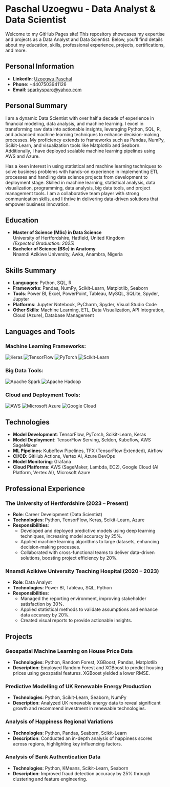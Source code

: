 # Paschal Uzoegwu - Data Analyst & Data Scientist

Welcome to my GitHub Pages site! This repository showcases my expertise and projects as a Data Analyst and Data Scientist. Below, you'll find details about my education, skills, professional experience, projects, certifications, and more.

## Personal Information
- **LinkedIn**: [Uzoegwu Paschal](https://www.linkedin.com/in/uzoegwu-paschal-data-scientist)
- **Phone**: +4407503941126
- **Email**: sparkysparo@yahoo.com

## Personal Summary
I am a dynamic Data Scientist with over half a decade of experience in financial modeling, data analysis, and machine learning. I excel in transforming raw data into actionable insights, leveraging Python, SQL, R, and advanced machine learning techniques to enhance decision-making processes. My proficiency extends to frameworks such as Pandas, NumPy, Scikit-Learn, and visualization tools like Matplotlib and Seaborn. Additionally, I have deployed scalable machine learning pipelines using AWS and Azure.

Has a keen interest in using statistical and machine learning techniques to solve business problems with hands-on experience in implementing ETL processes and handling data science projects from development to deployment stage. Skilled in machine learning, statistical analysis, data visualization, programming, data analysis, big data tools, and project management tools. I am a collaborative team player with strong communication skills, and I thrive in delivering data-driven solutions that empower business innovation.

## Education
- **Master of Science (MSc) in Data Science**  
  University of Hertfordshire, Hatfield, United Kingdom  
  *(Expected Graduation: 2025)*
- **Bachelor of Science (BSc) in Anatomy**  
  Nnamdi Azikiwe University, Awka, Anambra, Nigeria

## Skills Summary
- **Languages**: Python, SQL, R
- **Frameworks**: Pandas, NumPy, Scikit-Learn, Matplotlib, Seaborn
- **Tools**: Power BI, Excel, PowerPoint, Tableau, MySQL, SQLite, Spyder, Jupyter
- **Platforms**: Jupyter Notebook, PyCharm, Spyder, Visual Studio Code
- **Other Skills**: Machine Learning, ETL, Data Visualization, API Integration, Cloud (Azure), Database Management

## Languages and Tools

### Machine Learning Frameworks:
![Keras](https://img.shields.io/badge/Keras-D00000?style=for-the-badge&logo=keras&logoColor=white)
![TensorFlow](https://img.shields.io/badge/TensorFlow-FF6F00?style=for-the-badge&logo=tensorflow&logoColor=white)
![PyTorch](https://img.shields.io/badge/PyTorch-EE4C2C?style=for-the-badge&logo=pytorch&logoColor=white)
![Scikit-Learn](https://img.shields.io/badge/Scikit--Learn-F7931E?style=for-the-badge&logo=scikit-learn&logoColor=white)

### Big Data Tools:
![Apache Spark](https://img.shields.io/badge/Apache%20Spark-E25A1C?style=for-the-badge&logo=apachespark&logoColor=white)
![Apache Hadoop](https://img.shields.io/badge/Apache%20Hadoop-66CCFF?style=for-the-badge&logo=apachehadoop&logoColor=black)

### Cloud and Deployment Tools:
![AWS](https://img.shields.io/badge/Amazon%20AWS-232F3E?style=for-the-badge&logo=amazonaws&logoColor=white)
![Microsoft Azure](https://img.shields.io/badge/Microsoft%20Azure-0089D6?style=for-the-badge&logo=microsoftazure&logoColor=white)
![Google Cloud](https://img.shields.io/badge/Google%20Cloud-4285F4?style=for-the-badge&logo=googlecloud&logoColor=white)

## Technologies
- **Model Development**: TensorFlow, PyTorch, Scikit-Learn, Keras
- **Model Deployment**: TensorFlow Serving, Seldon, Kubeflow, AWS SageMaker
- **ML Pipelines**: Kubeflow Pipelines, TFX (TensorFlow Extended), Airflow
- **CI/CD**: GitHub Actions, Vertex AI, Azure DevOps
- **Model Monitoring**: Grafana
- **Cloud Platforms**: AWS (SageMaker, Lambda, EC2), Google Cloud (AI Platform, Vertex AI), Microsoft Azure

## Professional Experience

### The University of Hertfordshire (2023 – Present)
- **Role**: Career Development (Data Scientist)
- **Technologies**: Python, TensorFlow, Keras, Scikit-Learn, Azure
- **Responsibilities**:
  - Developed and deployed predictive models using deep learning techniques, increasing model accuracy by 25%.
  - Applied machine learning algorithms to large datasets, enhancing decision-making processes.
  - Collaborated with cross-functional teams to deliver data-driven solutions, boosting project efficiency by 20%.

### Nnamdi Azikiwe University Teaching Hospital (2020 – 2023)
- **Role**: Data Analyst
- **Technologies**: Power BI, Tableau, SQL, Python
- **Responsibilities**:
  - Managed the reporting environment, improving stakeholder satisfaction by 30%.
  - Applied statistical methods to validate assumptions and enhance data accuracy by 20%.
  - Created visual reports to provide actionable insights.

## Projects

### Geospatial Machine Learning on House Price Data
- **Technologies**: Python, Random Forest, XGBoost, Pandas, Matplotlib
- **Description**: Employed Random Forest and XGBoost to predict housing prices using geospatial features. XGBoost yielded a lower RMSE.

### Predictive Modelling of UK Renewable Energy Production
- **Technologies**: Python, Scikit-Learn, Seaborn, NumPy
- **Description**: Analyzed UK renewable energy data to reveal significant growth and recommend investment in renewable technologies.

### Analysis of Happiness Regional Variations
- **Technologies**: Python, Pandas, Seaborn, Scikit-Learn
- **Description**: Conducted an in-depth analysis of happiness scores across regions, highlighting key influencing factors.

### Analysis of Bank Authentication Data
- **Technologies**: Python, KMeans, Scikit-Learn, Seaborn
- **Description**: Improved fraud detection accuracy by 25% through clustering and feature engineering.
